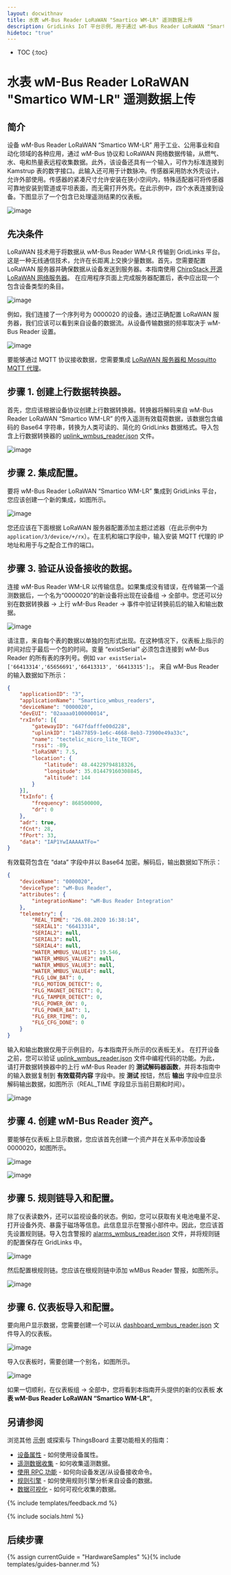 ```yaml
---
layout: docwithnav
title: 水表 wM-Bus Reader LoRaWAN "Smartico WM-LR" 遥测数据上传
description: GridLinks IoT 平台示例，用于通过 wM-Bus Reader LoRaWAN "Smartico WM-LR" 使用 MQTT 上传水表数据。
hidetoc: "true"
---
```


* TOC
{:toc}

# 水表 wM-Bus Reader LoRaWAN "Smartico WM-LR" 遥测数据上传
## 简介
设备 wM-Bus Reader LoRaWAN “Smartico WM-LR” 用于工业、公用事业和自动化领域的各种应用，通过 wM-Bus 协议和 LoRaWAN 网络数据传输，从燃气、水、电和热量表远程收集数据。此外，该设备还具有一个输入，可作为标准连接到 Kamstrup 表的数字接口。此输入还可用于计数脉冲。传感器采用防水外壳设计，允许外部使用。传感器的紧凑尺寸允许安装在狭小空间内，特殊适配器可将传感器可靠地安装到管道或平坦表面，而无需打开外壳。在此示例中，四个水表连接到设备。下图显示了一个包含已处理遥测结果的仪表板。

![image](/images/samples/smartico/wm-bus-lorawan/mainDashboard.PNG)

## 先决条件
LoRaWAN 技术用于将数据从 wM-Bus Reader WM-LR 传输到 GridLinks 平台。这是一种无线通信技术，允许在长距离上交换少量数据。首先，您需要配置 LoRaWAN 服务器并确保数据从设备发送到服务器。本指南使用 [ChirpStack 开源 LoRaWAN 网络服务器](https://www.chirpstack.io/application-server/)。
在应用程序页面上完成服务器配置后，表中应出现一个包含设备类型的条目。

![image](/images/samples/smartico/wm-bus-lorawan/Lora1.PNG)

例如，我们连接了一个序列号为 0000020 的设备。通过正确配置 LoRaWAN 服务器，我们应该可以看到来自设备的数据流。从设备传输数据的频率取决于 wM-Bus Reader 设置。

![image](/images/samples/smartico/wm-bus-lorawan/Lora2.PNG)

要能够通过 MQTT 协议接收数据，您需要集成 [LoRaWAN 服务器和 Mosquitto MQTT 代理](https://www.chirpstack.io/application-server/integrations/mqtt/)。
## 步骤 1. 创建上行数据转换器。
首先，您应该根据设备协议创建上行数据转换器。转换器将解码来自 wM-Bus Reader LoRaWAN “Smartico WM-LR” 的传入遥测有效载荷数据，该数据包含编码的 Base64 字符串，转换为人类可读的、简化的 GridLinks 数据格式。导入包含上行数据转换器的 [uplink_wmbus_reader.json](/docs/samples/smartico/wm-bus-lorawan/resources/uplink_wmbus_reader.json) 文件。

![image](/images/samples/smartico/wm-bus-lorawan/converter.PNG)

## 步骤 2. 集成配置。
要将 wM-Bus Reader LoRaWAN “Smartico WM-LR” 集成到 GridLinks 平台，您应该创建一个新的集成，如图所示。

![image](/images/samples/smartico/wm-bus-lorawan/Integration.PNG)

您还应该在下面根据 LoRaWAN 服务器配置添加主题过滤器（在此示例中为 ```application/3/device/+/rx```）。在主机和端口字段中，输入安装 MQTT 代理的 IP 地址和用于与之配合工作的端口。
## 步骤 3. 验证从设备接收的数据。
连接 wM-Bus Reader WM-LR 以传输信息。如果集成没有错误，在传输第一个遥测数据后，一个名为“0000020”的新设备将出现在设备组 → 全部中。您还可以分别在数据转换器 → 上行 wM-Bus Reader → 事件中验证转换前后的输入和输出数据。

![image](/images/samples/smartico/wm-bus-lorawan/Verifying.PNG)

请注意，来自每个表的数据以单独的包形式出现。在这种情况下，仪表板上指示的时间对应于最后一个包的时间。变量 “existSerial” 必须包含连接到 wM-Bus Reader 的所有表的序列号。例如 ```var existSerial=['66413314','65656691','66413313', '66413315'];```。
来自 wM-Bus Reader 的输入数据如下所示：
```json
{
    "applicationID": "3",
    "applicationName": "Smartico_wmbus_readers",
    "deviceName": "0000020",
    "devEUI": "02aaaa0100000014",
    "rxInfo": [{
        "gatewayID": "647fdafffe00d228",
        "uplinkID": "14b77859-1e6c-4668-8eb3-73900e49a33c",
        "name": "tectelic_micro_lite_TECH",
        "rssi": -89,
        "loRaSNR": 7.5,
        "location": {
            "latitude": 48.44229794818326,
            "longitude": 35.014479160308845,
            "altitude": 144
        }
    }],
    "txInfo": {
        "frequency": 868500000,
        "dr": 0
    },
    "adr": true,
    "fCnt": 28,
    "fPort": 33,
    "data": "IAP1YwIAAAAATFo="
}
```
有效载荷包含在 “data” 字段中并以 Base64 加密。解码后，输出数据如下所示：
```json
{
    "deviceName": "0000020",
    "deviceType": "wM-Bus Reader",
    "attributes": {
        "integrationName": "wM-Bus Reader Integration"
    },
    "telemetry": {
        "REAL_TIME": "26.08.2020 16:38:14",
        "SERIAL1": "66413314",
        "SERIAL2": null,
        "SERIAL3": null,
        "SERIAL4": null,
        "WATER_WMBUS_VALUE1": 19.546,
        "WATER_WMBUS_VALUE2": null,
        "WATER_WMBUS_VALUE3": null,
        "WATER_WMBUS_VALUE4": null,
        "FLG_LOW_BAT": 0,
        "FLG_MOTION_DETECT": 0,
        "FLG_MAGNET_DETECT": 0,
        "FLG_TAMPER_DETECT": 0,
        "FLG_POWER_ON": 0,
        "FLG_POWER_BAT": 1,
        "FLG_ERR_TIME": 0,
        "FLG_CFG_DONE": 0
    }
}
```
输入和输出数据仅用于示例目的，与本指南开头所示的仪表板无关。
在打开设备之前，您可以验证 [uplink_wmbus_reader.json](/docs/samples/smartico/wm-bus-lorawan/resources/uplink_wmbus_reader.json) 文件中编程代码的功能。为此，请打开数据转换器中的上行 wM-Bus Reader 的 **测试解码器函数**，并将本指南中的输入数据复制到 **有效载荷内容** 字段中。按 **测试** 按钮，然后 **输出** 字段中应显示解码输出数据，如图所示（REAL_TIME 字段显示当前日期和时间）。

![image](/images/samples/smartico/wm-bus-lorawan/verifying2.PNG)

## 步骤 4. 创建 wM-Bus Reader 资产。
要能够在仪表板上显示数据，您应该首先创建一个资产并在关系中添加设备 0000020，如图所示。

![image](/images/samples/smartico/wm-bus-lorawan/asset1.PNG)

![image](/images/samples/smartico/wm-bus-lorawan/asset2.PNG)

## 步骤 5. 规则链导入和配置。
除了仪表读数外，还可以监视设备的状态。例如，您可以获取有关电池电量不足、打开设备外壳、暴露于磁场等信息。此信息显示在警报小部件中。因此，您应该首先设置规则链。导入包含警报的 [alarms_wmbus_reader.json](/docs/samples/smartico/wm-bus-lorawan/resources/alarms_wmbus_reader.json) 文件，并将规则链的配置保存在 GridLinks 中。

![image](/images/samples/smartico/wm-bus-lorawan/alarms1.PNG)

然后配置根规则链。您应该在根规则链中添加 wMBus Reader 警报，如图所示。

![image](/images/samples/smartico/wm-bus-lorawan/alarms2.PNG)

## 步骤 6. 仪表板导入和配置。
要向用户显示数据，您需要创建一个可以从 [dashboard_wmbus_reader.json](/docs/samples/smartico/wm-bus-lorawan/resources/dashboard_wmbus_reader.json) 文件导入的仪表板。

![image](/images/samples/smartico/wm-bus-lorawan/dash1.PNG)

导入仪表板时，需要创建一个别名，如图所示。

![image](/images/samples/smartico/wm-bus-lorawan/dash2.PNG)

如果一切顺利，在仪表板组 → 全部中，您将看到本指南开头提供的新的仪表板 **水表 wM-Bus Reader LoRaWAN “Smartico WM-LR”**。

## 另请参阅

浏览其他 [示例](/docs/samples) 或探索与 ThingsBoard 主要功能相关的指南：

- [设备属性](/docs/user-guide/attributes/) - 如何使用设备属性。
- [遥测数据收集](/docs/user-guide/telemetry/) - 如何收集遥测数据。
- [使用 RPC 功能](/docs/user-guide/rpc/) - 如何向设备发送/从设备接收命令。
- [规则引擎](/docs/user-guide/rule-engine/) - 如何使用规则引擎分析来自设备的数据。
- [数据可视化](/docs/user-guide/visualization/) - 如何可视化收集的数据。

{% include templates/feedback.md %}

{% include socials.html %}

## 后续步骤

{% assign currentGuide = "HardwareSamples" %}{% include templates/guides-banner.md %}